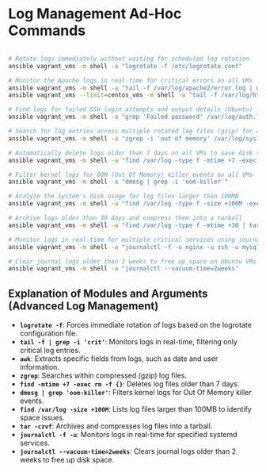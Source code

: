 # Log Management Ad-Hoc Commands

```bash

# Rotate logs immediately without waiting for scheduled log rotation
ansible vagrant_vms -m shell -a "logrotate -f /etc/logrotate.conf"

# Monitor the Apache logs in real-time for critical errors on all VMs
ansible vagrant_vms -m shell -a "tail -f /var/log/apache2/error.log | grep -i 'crit'"  # Ubuntu
ansible vagrant_vms --limit=centos_vms -m shell -a "tail -f /var/log/httpd/error_log | grep -i 'crit'"  # CentOS

# Find logs for failed SSH login attempts and output details (Ubuntu)
ansible vagrant_vms -m shell -a "grep 'Failed password' /var/log/auth.log | awk '{print \$1, \$2, \$3, \$11}'"

# Search for log entries across multiple rotated log files (gzip) for a specific error
ansible vagrant_vms -m shell -a "zgrep -i 'out of memory' /var/log/syslog.*.gz"

# Automatically delete logs older than 7 days on all VMs to save disk space
ansible vagrant_vms -m shell -a "find /var/log -type f -mtime +7 -exec rm -f {} \;"

# Filter kernel logs for OOM (Out Of Memory) killer events on all VMs
ansible vagrant_vms -m shell -a "dmesg | grep -i 'oom-killer'"

# Analyze the system's disk usage for log files larger than 100MB
ansible vagrant_vms -m shell -a "find /var/log -type f -size +100M -exec ls -lh {} \;"

# Archive logs older than 30 days and compress them into a tarball
ansible vagrant_vms -m shell -a "find /var/log -type f -mtime +30 | tar -czvf /backup/logs_archive.tar.gz -T -"

# Monitor logs in real-time for multiple critical services using journalctl (systemd-based systems)
ansible vagrant_vms -m shell -a "journalctl -f -u nginx -u ssh -u mysql"

# Clear journal logs older than 2 weeks to free up space on Ubuntu VMs
ansible vagrant_vms -m shell -a "journalctl --vacuum-time=2weeks"

```
## Explanation of Modules and Arguments (Advanced Log Management)

- **`logrotate -f`**: Forces immediate rotation of logs based on the logrotate configuration file.
- **`tail -f | grep -i 'crit'`**: Monitors logs in real-time, filtering only critical log entries.
- **`awk`**: Extracts specific fields from logs, such as date and user information.
- **`zgrep`**: Searches within compressed (gzip) log files.
- **`find -mtime +7 -exec rm -f {}`**: Deletes log files older than 7 days.
- **`dmesg | grep 'oom-killer'`**: Filters kernel logs for Out Of Memory killer events.
- **`find /var/log -size +100M`**: Lists log files larger than 100MB to identify space issues.
- **`tar -czvf`**: Archives and compresses log files into a tarball.
- **`journalctl -f -u`**: Monitors logs in real-time for specified systemd services.
- **`journalctl --vacuum-time=2weeks`**: Clears journal logs older than 2 weeks to free up disk space.

